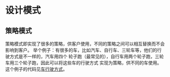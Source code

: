 # 设计模式

## 策略模式

策略模式即实现了很多的策略，供客户使用，不同的策略之间可以相互替换而不会影响到客户。
举个例子：有很多的车，比如汽车、自行车、三轮车等，他们的行驶方式是不一样的，汽车用四个
轮子跑（最常见的），自行车用两个轮子跑，三轮车用三个轮子跑，因此可以将这些车的行驶方式
实现为策略，供不同的车使用。这个例子的代码见[车行驶方式](./strategy-pattern)。

